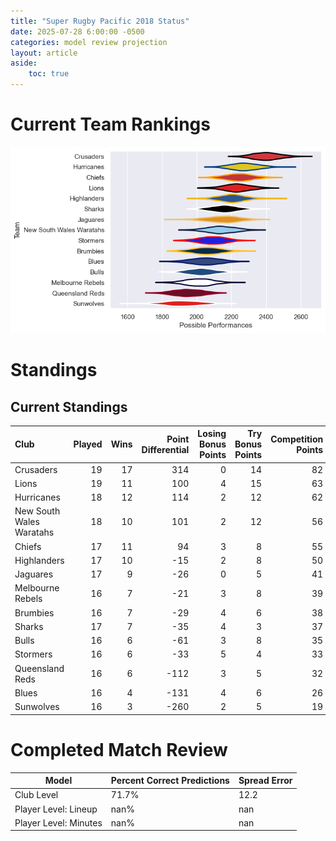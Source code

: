 ```yaml
---  
title: "Super Rugby Pacific 2018 Status"  
date: 2025-07-28 6:00:00 -0500  
categories: model review projection  
layout: article  
aside:  
    toc: true  
---
```

# Current Team Rankings


![Club Rankings](plots/rankings_Super_Rugby_Pacific_2018.png)
# Standings

## Current Standings


| Club                     |   Played |   Wins |   Point Differential |   Losing Bonus Points |   Try Bonus Points |   Competition Points |
|:-------------------------|---------:|-------:|---------------------:|----------------------:|-------------------:|---------------------:|
| Crusaders                |       19 |     17 |                  314 |                     0 |                 14 |                   82 |
| Lions                    |       19 |     11 |                  100 |                     4 |                 15 |                   63 |
| Hurricanes               |       18 |     12 |                  114 |                     2 |                 12 |                   62 |
| New South Wales Waratahs |       18 |     10 |                  101 |                     2 |                 12 |                   56 |
| Chiefs                   |       17 |     11 |                   94 |                     3 |                  8 |                   55 |
| Highlanders              |       17 |     10 |                  -15 |                     2 |                  8 |                   50 |
| Jaguares                 |       17 |      9 |                  -26 |                     0 |                  5 |                   41 |
| Melbourne Rebels         |       16 |      7 |                  -21 |                     3 |                  8 |                   39 |
| Brumbies                 |       16 |      7 |                  -29 |                     4 |                  6 |                   38 |
| Sharks                   |       17 |      7 |                  -35 |                     4 |                  3 |                   37 |
| Bulls                    |       16 |      6 |                  -61 |                     3 |                  8 |                   35 |
| Stormers                 |       16 |      6 |                  -33 |                     5 |                  4 |                   33 |
| Queensland Reds          |       16 |      6 |                 -112 |                     3 |                  5 |                   32 |
| Blues                    |       16 |      4 |                 -131 |                     4 |                  6 |                   26 |
| Sunwolves                |       16 |      3 |                 -260 |                     2 |                  5 |                   19 |



# Completed Match Review


| Model | Percent Correct Predictions | Spread Error |
| ------ | ------ | ------ |
| Club Level | 71.7% | 12.2 |
| Player Level: Lineup | nan% | nan |
| Player Level: Minutes | nan% | nan |

